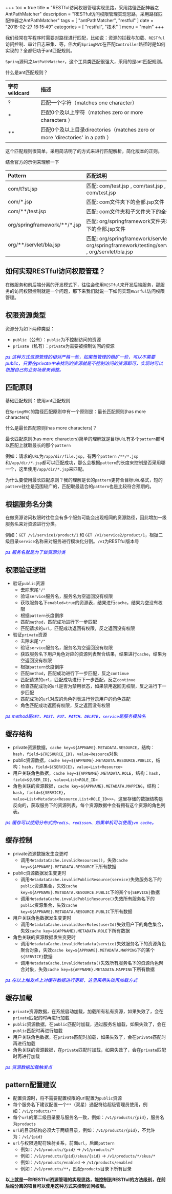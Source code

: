 +++
toc = true
title = "RESTful访问权限管理实现思路，采用路径匹配神器之AntPathMatcher"
description = "RESTful访问权限管理实现思路，采用路径匹配神器之AntPathMatcher"
tags = [
	"antPathMatcher",
	"restful"
]
date = "2018-02-27 16:15:49"
categories = [
	"restful",
    "技术"
]
menu = "main"
+++


我们经常在写程序时需要对路径进行匹配，比如说：资源的拦截与加载、`RESTful`访问控制、审计日志采集、等，伟大的`SpringMVC`在匹配`Controller`路径时是如何实现的？全都归功于ant匹配规则。

`Spring`源码之`AntPathMatcher`，这个工具类匹配很强大，采用的是ant匹配规则。

什么是ant匹配规则？

|字符wildcard|描述|
|:--|:--|
|?|匹配一个字符（matches one character）|
|*|匹配0个及以上字符（matches zero or more characters ）|
|**|匹配0个及以上目录directories（matches zero or more 'directories' in a path ）|

这个匹配规则很简单，采用简洁明了的方式来进行匹配解析，简化版本的正则。

结合官方的示例来理解一下

|Pattern|匹配说明|
|:--|:--|
|com/t?st.jsp |匹配: com/test.jsp  ,  com/tast.jsp  ,  com/txst.jsp|
|com/*.jsp  |匹配: com文件夹下的全部.jsp文件|
|com/**/test.jsp |匹配: com文件夹和子文件夹下的全部.jsp文件|
|org/springframework/**/*.jsp |匹配: org/springframework文件夹和子文件夹下的全部.jsp文件|
|org/**/servlet/bla.jsp |匹配: org/springframework/servlet/bla.jsp  , org/springframework/testing/servlet/bla.jsp  ,  org/servlet/bla.jsp |

## 如何实现RESTful访问权限管理？

在微服务和前后端分离的开发模式下，往往会使用`RESTful`来开发后端服务，那服务的访问权限控制就是一个问题，那下来我们就说一下如何实现`RESTful`访问权限管理。

## 权限资源类型

资源分为如下两种类型：
* `public`（公有）：`public`为不控制访问的资源
* `private`（私有）：`private`为需要被控制访问的资源

<span style="color:blue">*ps.这种方式资源管理的相对严格一些，如果想管理的粗矿一些，可以不需要public，只要在private中未找到的资源就是不控制访问的资源即可，实现时可以根据自己的业务场景来调整。*</span>

## 匹配原则

基础匹配规则：使用ant匹配规则

在`SpringMVC`的路径匹配原则中有一个原则是：最长匹配原则(has more characters)

什么是最长匹配原则(has more characters)？

最长匹配原则(has more characters)简单的理解就是目标`URL`有多个`pattern`都可以匹配上就取最长的那个`pattern`

例如：请求的`URL`为`/app/dir/file.jsp`，有两个`pattern` `/**/*.jsp`和`/app/dir/*.jsp`都可以匹配成功，那么会根据`pattern`的长度来控制是否采用哪一个，这里使用`/app/dir/*.jsp`来匹配。

为什么要使用最长匹配原则？我的理解是长的`pattern`更符合目标`URL`格式，短的`pattern`往往是范围较广的，匹配取最适合的`pattern`也是比较符合预期的。

## 根据服务名分类

在做资源访问权限时往往会有多个服务可能会出现相同的资源路径，因此增加一级服务名来对资源进行分类。

例如：`GET /v1/service1/product/1` 和 `GET /v1/service2/product/1`，根据二级目录`service`名称来对服务进行模块化分割。`/v1`为RESTful版本号

<span style="color:blue">*ps.服务名就是为了做资源分类*</span>

## 权限验证逻辑

* 验证`public`资源
	* 去除末尾`"/"`
	* 验证`service`服务名，服务名为空返回没有权限
	* 获取服务名下`enabled=true`的资源表，结果进行`cache`，结果为空没有权限
	* 根据`pattern`长度倒序
	* 匹配`method`，匹配成功进行下一步匹配
	* 匹配请求的`url`，匹配成功返回有权限，反之返回没有权限
* 验证`private`资源
	* 去除末尾`"/"`
	* 验证`service`服务名，服务名为空返回没有权限
	* 获取服务名下用户角色对应的资源列表聚合结果，结果进行`cache`，结果为空返回没有权限
	* 根据`pattern`长度倒序
	* 匹配`method`，匹配成功进行下一步匹配，反之`continue`
	* 匹配请求的`url`，匹配成功进行下一步匹配，反之`continue`
	* 检查匹配成功的`url`是否为禁用状态，如果禁用返回无权限，反之进行下一步匹配
	* 匹配成功的`url`对应的角色列表进行登录用户的角色匹配
	* 角色匹配成功返回有权限，反之返回没有权限

<span style="color:blue">*ps.method是`GET`、`POST`、`PUT`、`PATCH`、`DELETE`，`service`是服务模块名*</span>

## 缓存结构

* private资源数据，`cache key=${APPNAME}.METADATA.RESOURCE`，结构：`hash`，`field=${RESOURCE_ID}`，`value=Resource`对象
* public资源数据，`cache key=${APPNAME}.METADATA.RESOURCE.PUBLIC`，结构：`hash`，`field=${SERVICE}`，`value=List<Resource>`
* 用户关联角色数据，`cache key=${APPNAME}.METADATA.ROLE`，结构：`hash`，`field=${USER_ID}`，`value=List<ROLE_ID>`
* 角色关联的资源数据，`cache key=${APPNAME}.METADATA.MAPPING`，结构：`hash`，`field=${SERVICE}`，`value=List<Metadata<Resource,List<ROLE_ID>>>`，这里存储的数据结构是反向的，获取服务下的资源列表，每个资源数据中会有拥有这个资源的角色列表。

<span style="color:blue">*ps.缓存可以使用分布式的`redis`、`redisson`、如果单机可以使用`jvm cache`。*</span>

## 缓存控制

* private资源数据发生变更时
	* 调用`MetadataCache.invalidResources()`，失效`cache key=${APPNAME}.METADATA.RESOURCE`下所有数据
* public资源数据发生变更时
	* 调用`MetadataCache.invalidPublicResource(service)`失效服务名下的`public`资源集合，失效`cache key=${APPNAME}.METADATA.RESOURCE.PUBLIC`下的某个`${SERVICE}`数据
	* 调用`MetadataCache.invalidPublicResource()`失效所有服务名下的`public`资源集合，失效`cache key=${APPNAME}.METADATA.RESOURCE.PUBLIC`下所有数据
* 用户关联角色数据发生变更时
	* 调用`MetadataCache.invalidUserRoles(userId)`失效用户下的角色集合，失效`cache key=${APPNAME}.METADATA.ROLE`下所有数据
* 角色关联的资源数据发生变更时
	* 调用`MetadataCache.invalidMetadata(service)`失效服务名下的资源角色聚合对象，失效`cache key=${APPNAME}.METADATA.MAPPING`下的某个`${SERVICE}`数据
	* 调用`MetadataCache.invalidMetadata()`失效所有服务名下的资源角色聚合对象，失效`cache key=${APPNAME}.METADATA.MAPPING`下所有数据

<span style="color:blue">*ps.在以上触发点上对缓存数据进行更新，这里采用失效再加载方式*</span>

## 缓存加载

* `private`资源数据，在系统启动加载，加载所有私有资源，如果失效了，会在`private`匹配的时再进行加载
* `public`资源数据，在`public`匹配时加载，通过服务名加载，如果失效了，会在`public`匹配时再进行加载
* 用户关联角色数据，在`private`匹配时加载，如果失效了，会在`private`匹配时再进行加载
* 角色关联的资源数据，在`private`匹配时加载，如果失效了，会在`private`匹配时再进行加载

<span style="color:blue">*ps.资源数据加载触发点*</span>

## pattern配置建议

* 配置资源时，将不需要配置权限的url配置为`public`资源
* 每个服务名下建议配置一个`**`（双星）通配符给超级管理员使用，例如：`/v1/products/**`
* 每个`url`的第二级目录要与服务名一致，例如：`/v1/products/{pid}`，服务名为`products`
* `url`的目录结构必须大于两级目录，例如：`/v1/products/{pid}`，不允许为：`/v1/{pid}`
* `url`与权限通配符映射关系，前面`url`，后面`pattern`
	* 例如：`/v1/products/{pid}` -> `/v1/products/*`
	* 例如：`/v1/products/{pid}/skus/{sid}` -> `/v1/products/*/skus/*`
	* 例如：`/v1/products/enabled` -> `/v1/products/enabled`
	* 例如：`/v1/products/**`，匹配`products`目录下所有目录


**以上就是一种RESTful资源管理的实现思路，能控制到RESTful的方法级别，在前后端分离的项目可以使用这种方式来控制访问权限。**



